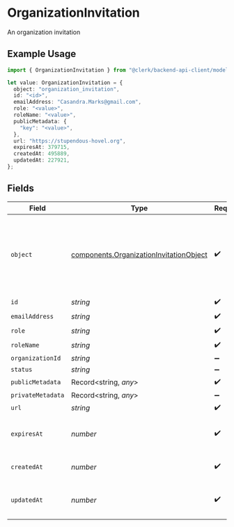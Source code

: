 # OrganizationInvitation

An organization invitation

## Example Usage

```typescript
import { OrganizationInvitation } from "@clerk/backend-api-client/models/components";

let value: OrganizationInvitation = {
  object: "organization_invitation",
  id: "<id>",
  emailAddress: "Casandra.Marks@gmail.com",
  role: "<value>",
  roleName: "<value>",
  publicMetadata: {
    "key": "<value>",
  },
  url: "https://stupendous-hovel.org",
  expiresAt: 379715,
  createdAt: 495889,
  updatedAt: 227921,
};
```

## Fields

| Field                                                                                              | Type                                                                                               | Required                                                                                           | Description                                                                                        |
| -------------------------------------------------------------------------------------------------- | -------------------------------------------------------------------------------------------------- | -------------------------------------------------------------------------------------------------- | -------------------------------------------------------------------------------------------------- |
| `object`                                                                                           | [components.OrganizationInvitationObject](../../models/components/organizationinvitationobject.md) | :heavy_check_mark:                                                                                 | String representing the object's type. Objects of the same type share the same value.<br/>         |
| `id`                                                                                               | *string*                                                                                           | :heavy_check_mark:                                                                                 | N/A                                                                                                |
| `emailAddress`                                                                                     | *string*                                                                                           | :heavy_check_mark:                                                                                 | N/A                                                                                                |
| `role`                                                                                             | *string*                                                                                           | :heavy_check_mark:                                                                                 | N/A                                                                                                |
| `roleName`                                                                                         | *string*                                                                                           | :heavy_check_mark:                                                                                 | N/A                                                                                                |
| `organizationId`                                                                                   | *string*                                                                                           | :heavy_minus_sign:                                                                                 | N/A                                                                                                |
| `status`                                                                                           | *string*                                                                                           | :heavy_minus_sign:                                                                                 | N/A                                                                                                |
| `publicMetadata`                                                                                   | Record<string, *any*>                                                                              | :heavy_check_mark:                                                                                 | N/A                                                                                                |
| `privateMetadata`                                                                                  | Record<string, *any*>                                                                              | :heavy_minus_sign:                                                                                 | N/A                                                                                                |
| `url`                                                                                              | *string*                                                                                           | :heavy_check_mark:                                                                                 | N/A                                                                                                |
| `expiresAt`                                                                                        | *number*                                                                                           | :heavy_check_mark:                                                                                 | Unix timestamp of expiration.                                                                      |
| `createdAt`                                                                                        | *number*                                                                                           | :heavy_check_mark:                                                                                 | Unix timestamp of creation.                                                                        |
| `updatedAt`                                                                                        | *number*                                                                                           | :heavy_check_mark:                                                                                 | Unix timestamp of last update.                                                                     |